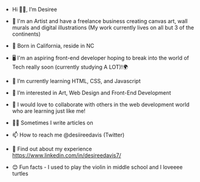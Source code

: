 -  Hi 👋🏾, I’m Desiree

- 🎨 I'm an Artist and have a freelance business creating canvas art, wall murals and digital illustrations (My work currently lives on all but 3 of the continents) 

- 🌴 Born in California, reside in NC

- 🖥️ I'm an aspiring front-end developer hoping to break into the world of Tech really soon (currently studying A LOT)!🌍

- 🌱 I’m currently learning HTML, CSS, and Javascript

- 👀 I’m interested in Art, Web Design and Front-End Development

- 💞️ I would love to collaborate with others in the web development world who are learning just like me!

- ✍🏾 Sometimes I write articles on

- 📫 How to reach me @desiireedavis (Twitter)

- 📝 Find out about my experience
https://www.linkedin.com/in/desireedavis7/

- 😊 Fun facts - I used to play the violin in middle school and I loveeee turtles

<!---
desireedavis/desireedavis is a ✨ special ✨ repository because its `README.md` (this file) appears on your GitHub profile.
You can click the Preview link to take a look at your changes.
--->
